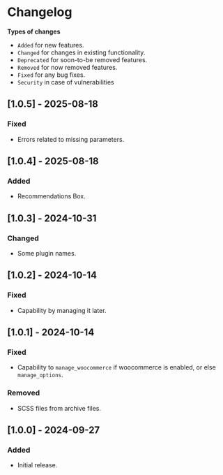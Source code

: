 # Changelog

**Types of changes**
* `Added` for new features.
* `Changed` for changes in existing functionality.
* `Deprecated` for soon-to-be removed features.
* `Removed` for now removed features.
* `Fixed` for any bug fixes.
* `Security` in case of vulnerabilities

## [1.0.5] - 2025-08-18
### Fixed
* Errors related to missing parameters.

## [1.0.4] - 2025-08-18
### Added
* Recommendations Box.

## [1.0.3] - 2024-10-31
### Changed
* Some plugin names.

## [1.0.2] - 2024-10-14
### Fixed
* Capability by managing it later.

## [1.0.1] - 2024-10-14
### Fixed
* Capability to `manage_woocommerce` if woocommerce is enabled, or else `manage_options`.

### Removed
* SCSS files from archive files.

## [1.0.0] - 2024-09-27
### Added
* Initial release.